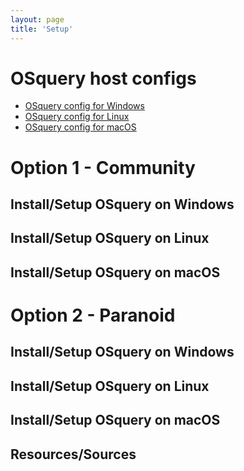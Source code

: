 ```yaml
---
layout: page
title: 'Setup'
---
```


# OSquery host configs
* [OSquery config for Windows]()
* [OSquery config for Linux]()
* [OSquery config for macOS]()

# Option 1 - Community

## Install/Setup OSquery on Windows


## Install/Setup OSquery on Linux


## Install/Setup OSquery on macOS


# Option 2 - Paranoid

## Install/Setup OSquery on Windows

## Install/Setup OSquery on Linux

## Install/Setup OSquery on macOS


## Resources/Sources
